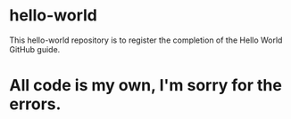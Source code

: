 # hello-world
This hello-world repository is to register the completion of the Hello World GitHub guide.
# All code is my own, I'm sorry for the errors.
